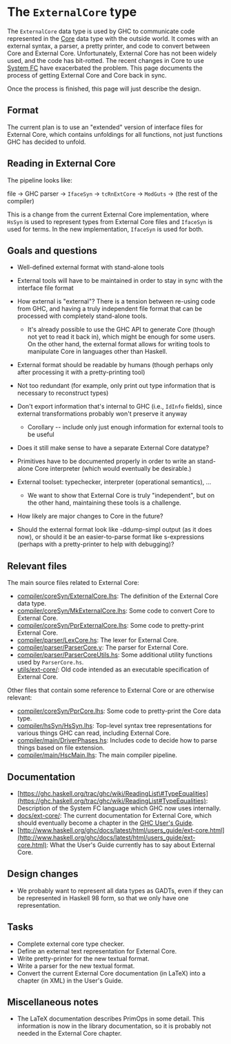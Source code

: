# The `ExternalCore` type


The `ExternalCore` data type is used by GHC to communicate code represented in the [Core](commentary/compiler/core-syn-type) data type with the outside world. It comes with an external syntax, a parser, a pretty printer, and code to convert between Core and External Core. Unfortunately, External Core has not been widely used, and the code has bit-rotted. The recent changes in Core to use [System FC](commentary/compiler/fc) have exacerbated the problem. This page documents the process of getting External Core and Core back in sync.


Once the process is finished, this page will just describe the design.

## Format


The current plan is to use an "extended" version of interface files for External Core, which contains unfoldings for all functions, not just functions GHC has decided to unfold. 

## Reading in External Core


The pipeline looks like:


file -\> GHC parser -\> `IfaceSyn` -\> `tcRnExtCore` -\> `ModGuts` -\> (the rest of the compiler)


This is a change from the current External Core implementation, where `HsSyn` is used to represent types from External Core files and `IfaceSyn` is used for terms. In the new implementation, `IfaceSyn` is used for both.

## Goals and questions

- Well-defined external format with stand-alone tools
- External tools will have to be maintained in order to stay in sync with the interface file format
- How external is "external"? There is a tension between re-using code from GHC, and having a truly independent file format that can be processed with completely stand-alone tools.

  - It's already possible to use the GHC API to generate Core (though not yet to read it back in), which might be enough for some users. On the other hand, the external format allows for writing tools to manipulate Core in languages other than Haskell.
- External format should be readable by humans (though perhaps only after processing it with a pretty-printing tool)
- Not too redundant (for example, only print out type information that is necessary to reconstruct types)
- Don't export information that's internal to GHC (i.e., `IdInfo` fields), since external transformations probably won't preserve it anyway

  - Corollary -- include only just enough information for external tools to be useful
- Does it still make sense to have a separate External Core datatype?
- Primitives have to be documented properly in order to write an stand-alone Core interpreter (which would eventually be desirable.)
- External toolset: typechecker, interpreter (operational semantics), ... 

  - We want to show that External Core is truly "independent", but on the other hand, maintaining these tools is a challenge.
- How likely are major changes to Core in the future?
- Should the external format look like -ddump-simpl output (as it does now), or should it be an easier-to-parse format like s-expressions (perhaps with a pretty-printer to help with debugging)?

## Relevant files


The main source files related to External Core:

- [compiler/coreSyn/ExternalCore.lhs](https://gitlab.haskell.org/ghc/ghc/tree/master/ghc/compiler/coreSyn/ExternalCore.lhs): The definition of the External Core data type.
- [compiler/coreSyn/MkExternalCore.lhs](https://gitlab.haskell.org/ghc/ghc/tree/master/ghc/compiler/coreSyn/MkExternalCore.lhs): Some code to convert Core to External Core.
- [compiler/coreSyn/PprExternalCore.lhs](https://gitlab.haskell.org/ghc/ghc/tree/master/ghc/compiler/coreSyn/PprExternalCore.lhs): Some code to pretty-print External Core.
- [compiler/parser/LexCore.hs](https://gitlab.haskell.org/ghc/ghc/tree/master/ghc/compiler/parser/LexCore.hs): The lexer for External Core.
- [compiler/parser/ParserCore.y](https://gitlab.haskell.org/ghc/ghc/tree/master/ghc/compiler/parser/ParserCore.y): The parser for External Core.
- [compiler/parser/ParserCoreUtils.hs](https://gitlab.haskell.org/ghc/ghc/tree/master/ghc/compiler/parser/ParserCoreUtils.hs): Some additional utility functions used by `ParserCore.hs`.
- [utils/ext-core/](https://gitlab.haskell.org/ghc/ghc/tree/master/ghc/utils/ext-core/): Old code intended as an executable specification of External Core.


Other files that contain some reference to External Core or are otherwise relevant:

- [compiler/coreSyn/PprCore.lhs](https://gitlab.haskell.org/ghc/ghc/tree/master/ghc/compiler/coreSyn/PprCore.lhs): Some code to pretty-print the Core data type.
- [compiler/hsSyn/HsSyn.lhs](https://gitlab.haskell.org/ghc/ghc/tree/master/ghc/compiler/hsSyn/HsSyn.lhs): Top-level syntax tree representations for various things GHC can read, including External Core.
- [compiler/main/DriverPhases.hs](https://gitlab.haskell.org/ghc/ghc/tree/master/ghc/compiler/main/DriverPhases.hs): Includes code to decide how to parse things based on file extension.
- [compiler/main/HscMain.lhs](https://gitlab.haskell.org/ghc/ghc/tree/master/ghc/compiler/main/HscMain.lhs): The main compiler pipeline.

## Documentation

- [https://ghc.haskell.org/trac/ghc/wiki/ReadingList\#TypeEqualities](https://ghc.haskell.org/trac/ghc/wiki/ReadingList#TypeEqualities): Description of the System FC language which GHC now uses internally.
- [docs/ext-core/](/trac/ghc/browser/ghc/docs/ext-core/): The current documentation for External Core, which should eventually become a chapter in the [GHC User's Guide](http://www.haskell.org/ghc/docs/latest/html/users_guide/index.html).
- [http://www.haskell.org/ghc/docs/latest/html/users_guide/ext-core.html](http://www.haskell.org/ghc/docs/latest/html/users_guide/ext-core.html): What the User's Guide currently has to say about External Core.

## Design changes

- We probably want to represent all data types as GADTs, even if they can be represented in Haskell 98 form, so that we only have one representation.

## Tasks

- Complete external core type checker.
- Define an external text representation for External Core.
- Write pretty-printer for the new textual format.
- Write a parser for the new textual format.
- Convert the current External Core documentation (in LaTeX) into a chapter (in XML) in the User's Guide.

## Miscellaneous notes

- The LaTeX documentation describes PrimOps in some detail. This information is now in the library documentation, so it is probably not needed in the External Core chapter.

